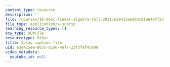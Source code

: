```yaml
---
content_type: resource
description: ''
file: /courses/18-06sc-linear-algebra-fall-2011/e3e415ee803c81a64ef723f3fef45e09_KUuxdk_V7To.srt
file_type: application/x-subrip
learning_resource_types: []
ocw_type: OCWFile
resourcetype: Other
title: 3play caption file
uid: e3e415ee-803c-81a6-4ef7-23f3fef45e09
video_metadata:
  youtube_id: null
---
```

